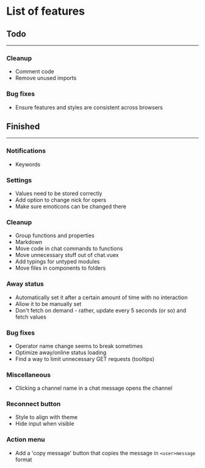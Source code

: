 # List of features

## Todo
----

### Cleanup
  - Comment code
  - Remove unused imports

### Bug fixes
  - Ensure features and styles are consistent across browsers

## Finished
---

### Notifications
  - Keywords

### Settings
  - Values need to be stored correctly
  - Add option to change nick for opers
  - Make sure emoticons can be changed there

### Cleanup
  - Group functions and properties  
  - Markdown
  - Move code in chat commands to functions
  - Move unnecessary stuff out of chat.vuex
  - Add typings for untyped modules
  - Move files in components to folders

### Away status
  - Automatically set it after a certain amount of time with no interaction
  - Allow it to be manually set
  - Don't fetch on demand - rather, update every 5 seconds (or so) and fetch values

### Bug fixes
  - Operator name change seems to break sometimes
  - Optimize away/online status loading
  - Find a way to limit unnecessary GET requests (tooltips)

### Miscellaneous
  - Clicking a channel name in a chat message opens the channel

### Reconnect button
  - Style to align with theme
  - Hide input when visible

### Action menu
  - Add a 'copy message' button that copies the message in `<user>message` format

